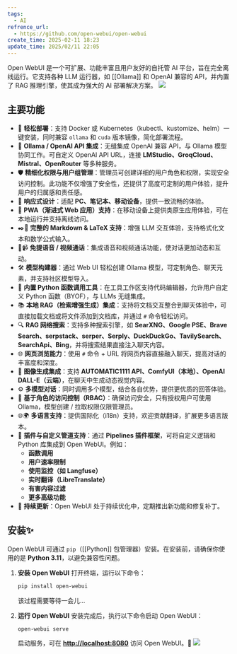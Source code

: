 ```yaml
---
tags:
  - AI
refrence_url:
  - https://github.com/open-webui/open-webui
create_time: 2025-02-11 18:23
update_time: 2025/02/11 22:05
---
```


Open WebUI 是一个可扩展、功能丰富且用户友好的自托管 AI 平台，旨在完全离线运行。它支持各种 LLM 运行器，如 [[Ollama]] 和 OpenAI 兼容的 API，并内置了 RAG 推理引擎，使其成为强大的 AI 部署解决方案。
![](https://img.xiaorang.fun/202502112154423.gif)

## 主要功能

- 🚀 **轻松部署**：支持 Docker 或 Kubernetes（kubectl、kustomize、helm）一键安装，同时兼容 `ollama` 和 `cuda` 版本镜像，简化部署流程。
- 🤝 **Ollama / OpenAI API 集成**：无缝集成 OpenAI 兼容 API，与 Ollama 模型协同工作。可自定义 OpenAI API URL，连接 **LMStudio、GroqCloud、Mistral、OpenRouter** 等多种服务。
- 🛡️ **精细化权限与用户组管理**：管理员可创建详细的用户角色和权限，实现安全访问控制。此功能不仅增强了安全性，还提供了高度可定制的用户体验，提升用户的归属感和责任感。
- 📱 **响应式设计**：适配 **PC、笔记本、移动设备**，提供一致流畅的体验。
- 📱 **PWA（渐进式 Web 应用）支持**：在移动设备上提供类原生应用体验，可在本地运行并支持离线访问。
- ✒️🔢 **完整的 Markdown & LaTeX 支持**：增强 LLM 交互体验，支持格式化文本和数学公式输入。
- 🎤📹 **免提语音 / 视频通话**：集成语音和视频通话功能，使对话更加动态和互动。
- 🛠️ **模型构建器**：通过 Web UI 轻松创建 Ollama 模型，可定制角色、聊天元素，并支持社区模型导入。
- 🐍 **内置 Python 函数调用工具**：在工具工作区支持代码编辑器，允许用户自定义 Python 函数（BYOF），与 LLMs 无缝集成。
- 📚 **本地 RAG（检索增强生成）集成**：支持将文档交互整合到聊天体验中，可直接加载文档或将文件添加到文档库，并通过 `#` 命令轻松访问。
- 🔍 **RAG 网络搜索**：支持多种搜索引擎，如 **SearXNG、Google PSE、Brave Search、serpstack、serper、Serply、DuckDuckGo、TavilySearch、SearchApi、Bing**，并将搜索结果直接注入聊天内容。
- 🌐 **网页浏览能力**：使用 `#` 命令 + URL 将网页内容直接融入聊天，提高对话的丰富度和深度。
- 🎨 **图像生成集成**：支持 **AUTOMATIC1111 API、ComfyUI（本地）、OpenAI DALL-E（云端）**，在聊天中生成动态视觉内容。
- ⚙️ **多模型对话**：同时调用多个模型，结合各自优势，提供更优质的回答体验。
- 🔐 **基于角色的访问控制（RBAC）**：确保访问安全，只有授权用户可使用 Ollama，模型创建 / 拉取权限仅限管理员。
- 🌐🌍 **多语言支持**：提供国际化（i18n）支持，欢迎贡献翻译，扩展更多语言版本。
- 🧩 **插件与自定义管道支持**：通过 **Pipelines 插件框架**，可将自定义逻辑和 Python 库集成到 Open WebUI。例如：
	- **函数调用**
	- **用户速率限制**
	- **使用监控（如 Langfuse）**
	- **实时翻译（LibreTranslate）**
	- **有害内容过滤**
	- **更多高级功能**
- 🌟 **持续更新**：Open WebUI 处于持续优化中，定期推出新功能和修复补丁。

## 安装✨

Open WebUI 可通过 `pip`（[[Python]] 包管理器）安装。在安装前，请确保你使用的是 **Python 3.11**，以避免兼容性问题。

1. **安装 Open WebUI**
	打开终端，运行以下命令：

	```bash
	pip install open-webui
	```

	该过程需要等待一会儿...
2. **运行 Open WebUI**
	安装完成后，执行以下命令启动 Open WebUI：

	```bash
	open-webui serve
	```

	启动服务，可在 **[http://localhost:8080](http://localhost:8080)** 访问 Open WebUI。🚀
	![](https://img.xiaorang.fun/202502112151712.png)
